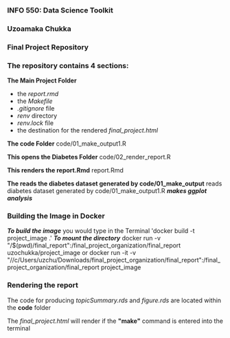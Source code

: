 ### INFO 550: Data Science Toolkit
### Uzoamaka Chukka

### Final Project Repository

### The repository contains 4 sections:

__The Main Project Folder__
* the *report.rmd*
* the *Makefile*
* *.gitignore* file
* *renv* directory
* *renv.lock* file
* the destination for the rendered *final_project.html*

__The code Folder__
code/01_make_output1.R


__This opens the Diabetes Folder__
code/02_render_report.R

__This renders the report.Rmd__
report.Rmd

__The reads the diabetes dataset generated by code/01_make_output__
reads diabetes dataset generated by code/01_make_output1.R
___makes ggplot analysis___

### Building the Image in Docker 

___To build the image___
you would type in the Terminal
'docker build -t project_image .'
___To mount the directory___
docker run -v "/$(pwd)/final_report":/final_project_organization/final_report uzochukka/project_image
or 
docker run -it -v "//c/Users/uzchu/Downloads/final_project_organization/final_report":/final_project_organization/final_report project_image


### Rendering the report
The code for producing *topicSummary.rds* and *figure.rds* are located within the __code__ folder

The *final_project.html* will render if the __"make"__ command is entered into the terminal
